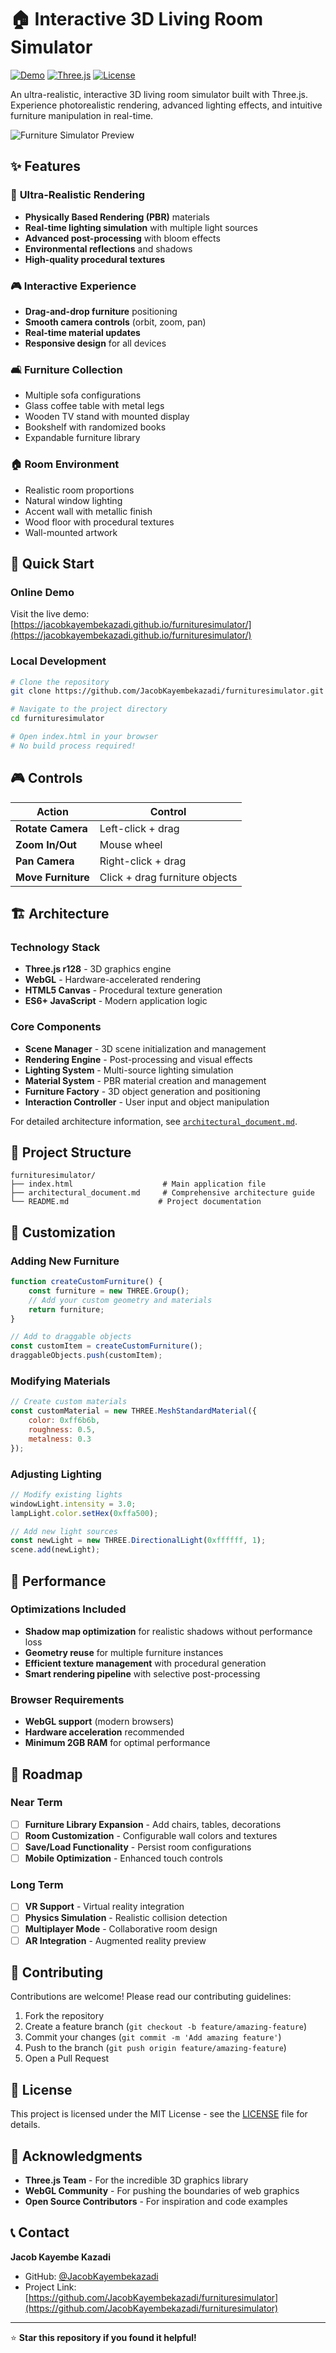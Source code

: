 # 🏠 Interactive 3D Living Room Simulator

[![Demo](https://img.shields.io/badge/Demo-Live-brightgreen)](https://jacobkayembekazadi.github.io/furnituresimulator/)
[![Three.js](https://img.shields.io/badge/Three.js-r128-blue)](https://threejs.org/)
[![License](https://img.shields.io/badge/License-MIT-yellow.svg)](LICENSE)

An ultra-realistic, interactive 3D living room simulator built with Three.js. Experience photorealistic rendering, advanced lighting effects, and intuitive furniture manipulation in real-time.

![Furniture Simulator Preview](https://via.placeholder.com/800x400/1a1a1a/ffffff?text=3D+Living+Room+Simulator)

## ✨ Features

### 🎨 **Ultra-Realistic Rendering**
- **Physically Based Rendering (PBR)** materials
- **Real-time lighting simulation** with multiple light sources
- **Advanced post-processing** with bloom effects
- **Environmental reflections** and shadows
- **High-quality procedural textures**

### 🎮 **Interactive Experience**
- **Drag-and-drop furniture** positioning
- **Smooth camera controls** (orbit, zoom, pan)
- **Real-time material updates**
- **Responsive design** for all devices

### 🛋️ **Furniture Collection**
- Multiple sofa configurations
- Glass coffee table with metal legs
- Wooden TV stand with mounted display
- Bookshelf with randomized books
- Expandable furniture library

### 🏠 **Room Environment**
- Realistic room proportions
- Natural window lighting
- Accent wall with metallic finish
- Wood floor with procedural textures
- Wall-mounted artwork

## 🚀 Quick Start

### Online Demo
Visit the live demo: [https://jacobkayembekazadi.github.io/furnituresimulator/](https://jacobkayembekazadi.github.io/furnituresimulator/)

### Local Development
```bash
# Clone the repository
git clone https://github.com/JacobKayembekazadi/furnituresimulator.git

# Navigate to the project directory
cd furnituresimulator

# Open index.html in your browser
# No build process required!
```

## 🎮 Controls

| Action | Control |
|--------|---------|
| **Rotate Camera** | Left-click + drag |
| **Zoom In/Out** | Mouse wheel |
| **Pan Camera** | Right-click + drag |
| **Move Furniture** | Click + drag furniture objects |

## 🏗️ Architecture

### Technology Stack
- **Three.js r128** - 3D graphics engine
- **WebGL** - Hardware-accelerated rendering
- **HTML5 Canvas** - Procedural texture generation
- **ES6+ JavaScript** - Modern application logic

### Core Components
- **Scene Manager** - 3D scene initialization and management
- **Rendering Engine** - Post-processing and visual effects
- **Lighting System** - Multi-source lighting simulation
- **Material System** - PBR material creation and management
- **Furniture Factory** - 3D object generation and positioning
- **Interaction Controller** - User input and object manipulation

For detailed architecture information, see [`architectural_document.md`](architectural_document.md).

## 📁 Project Structure

```
furnituresimulator/
├── index.html                    # Main application file
├── architectural_document.md     # Comprehensive architecture guide
└── README.md                    # Project documentation
```

## 🎨 Customization

### Adding New Furniture
```javascript
function createCustomFurniture() {
    const furniture = new THREE.Group();
    // Add your custom geometry and materials
    return furniture;
}

// Add to draggable objects
const customItem = createCustomFurniture();
draggableObjects.push(customItem);
```

### Modifying Materials
```javascript
// Create custom materials
const customMaterial = new THREE.MeshStandardMaterial({
    color: 0xff6b6b,
    roughness: 0.5,
    metalness: 0.3
});
```

### Adjusting Lighting
```javascript
// Modify existing lights
windowLight.intensity = 3.0;
lampLight.color.setHex(0xffa500);

// Add new light sources
const newLight = new THREE.DirectionalLight(0xffffff, 1);
scene.add(newLight);
```

## 🚀 Performance

### Optimizations Included
- **Shadow map optimization** for realistic shadows without performance loss
- **Geometry reuse** for multiple furniture instances
- **Efficient texture management** with procedural generation
- **Smart rendering pipeline** with selective post-processing

### Browser Requirements
- **WebGL support** (modern browsers)
- **Hardware acceleration** recommended
- **Minimum 2GB RAM** for optimal performance

## 🔮 Roadmap

### Near Term
- [ ] **Furniture Library Expansion** - Add chairs, tables, decorations
- [ ] **Room Customization** - Configurable wall colors and textures
- [ ] **Save/Load Functionality** - Persist room configurations
- [ ] **Mobile Optimization** - Enhanced touch controls

### Long Term
- [ ] **VR Support** - Virtual reality integration
- [ ] **Physics Simulation** - Realistic collision detection
- [ ] **Multiplayer Mode** - Collaborative room design
- [ ] **AR Integration** - Augmented reality preview

## 🤝 Contributing

Contributions are welcome! Please read our contributing guidelines:

1. Fork the repository
2. Create a feature branch (`git checkout -b feature/amazing-feature`)
3. Commit your changes (`git commit -m 'Add amazing feature'`)
4. Push to the branch (`git push origin feature/amazing-feature`)
5. Open a Pull Request

## 📄 License

This project is licensed under the MIT License - see the [LICENSE](LICENSE) file for details.

## 🙏 Acknowledgments

- **Three.js Team** - For the incredible 3D graphics library
- **WebGL Community** - For pushing the boundaries of web graphics
- **Open Source Contributors** - For inspiration and code examples

## 📞 Contact

**Jacob Kayembe Kazadi**
- GitHub: [@JacobKayembekazadi](https://github.com/JacobKayembekazadi)
- Project Link: [https://github.com/JacobKayembekazadi/furnituresimulator](https://github.com/JacobKayembekazadi/furnituresimulator)

---

⭐ **Star this repository if you found it helpful!**
